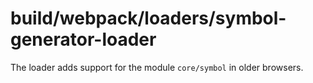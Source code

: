 # build/webpack/loaders/symbol-generator-loader

The loader adds support for the module `core/symbol` in older browsers.
